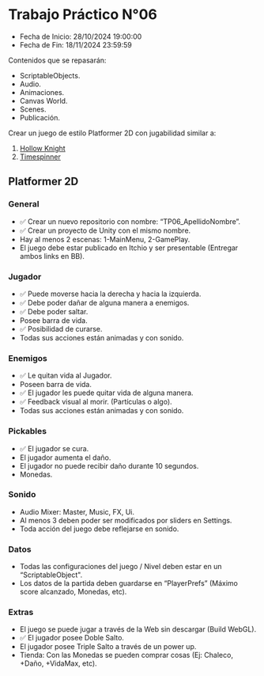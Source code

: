 # Trabajo Práctico N°06

- Fecha de Inicio: 28/10/2024 19:00:00
- Fecha de Fin: 18/11/2024 23:59:59

Contenidos que se repasarán:

- ScriptableObjects.
- Audio.
- Animaciones.
- Canvas World.
- Scenes.
- Publicación.

Crear un juego de estilo Platformer 2D con jugabilidad similar a:

1. [Hollow Knight](https://www.youtube.com/watch?v=G1atkq4C1KU)
2. [Timespinner](https://youtu.be/sJX72amMDqM?t=3577)

## Platformer 2D

### General

- ✅ Crear un nuevo repositorio con nombre: “TP06_ApellidoNombre”.
- ✅ Crear un proyecto de Unity con el mismo nombre.
- Hay al menos 2 escenas: 1-MainMenu, 2-GamePlay.
- El juego debe estar publicado en Itchio y ser presentable (Entregar ambos links en BB).

### Jugador

- ✅ Puede moverse hacia la derecha y hacia la izquierda.
- ✅ Debe poder dañar de alguna manera a enemigos.
- ✅ Debe poder saltar.
- Posee barra de vida.
- ✅ Posibilidad de curarse.
- Todas sus acciones están animadas y con sonido.

### Enemigos

- ✅ Le quitan vida al Jugador.
- Poseen barra de vida.
- ✅ El jugador les puede quitar vida de alguna manera.
- ✅ Feedback visual al morir. (Partículas o algo).
- Todas sus acciones están animadas y con sonido.

### Pickables

- ✅ El jugador se cura.
- El jugador aumenta el daño.
- El jugador no puede recibir daño durante 10 segundos.
- Monedas.

### Sonido

- Audio Mixer: Master, Music, FX, Ui.
- Al menos 3 deben poder ser modificados por sliders en Settings.
- Toda acción del juego debe reflejarse en sonido.

### Datos

- Todas las configuraciones del juego / Nivel deben estar en un “ScriptableObject".
- Los datos de la partida deben guardarse en “PlayerPrefs” (Máximo score alcanzado, Monedas,
etc).

### Extras

- El juego se puede jugar a través de la Web sin descargar (Build WebGL).
- ✅ El jugador posee Doble Salto.
- El jugador posee Triple Salto a través de un power up.
- Tienda: Con las Monedas se pueden comprar cosas (Ej: Chaleco, +Daño, +VidaMax, etc).
